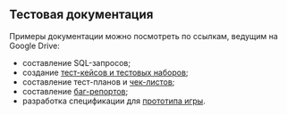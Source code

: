 ## Тестовая документация



Примеры документации можно посмотреть по ссылкам, ведущим на Google Drive:
- составление SQL-запросов;
- создание [тест-кейсов и тестовых наборов](https://drive.google.com/drive/folders/1hVdr6iRW-AotA91_vWBAIUzCiYAIMSck?usp=share_link);
- составление тест-планов и [чек-листов](https://drive.google.com/drive/folders/1Qx3UXxOFRqLX8vgIU18lv9ztH_0hXeM9?usp=share_link);
- составление [баг-репортов](https://drive.google.com/drive/folders/19-IYR6URz9HqEyyK6p-uNjqQj2m8A8na?usp=share_link);
- разработка спецификации для [прототипа игры](https://drive.google.com/drive/folders/14hZl_0jxK8jQM4iB_kOpuna8696kRcwd?usp=share_link).
